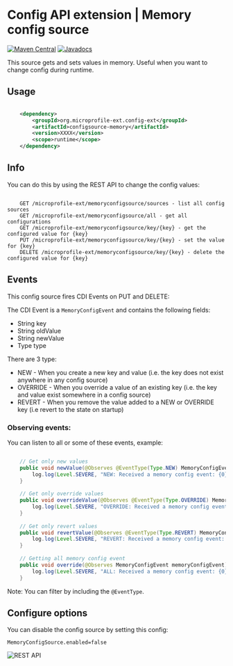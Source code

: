 # Config API extension | Memory config source

[![Maven Central](https://maven-badges.herokuapp.com/maven-central/org.microprofile-ext.config-ext/configsource-memory/badge.svg)](https://maven-badges.herokuapp.com/maven-central/org.microprofile-ext.config-ext/configsource-memory)
[![Javadocs](https://www.javadoc.io/badge/org.microprofile-ext.config-ext/configsource-memory.svg)](https://www.javadoc.io/doc/org.microprofile-ext.config-ext/configsource-memory)

This source gets and sets values in memory. Useful when you want to change config during runtime.

## Usage

```xml

    <dependency>
        <groupId>org.microprofile-ext.config-ext</groupId>
        <artifactId>configsource-memory</artifactId>
        <version>XXXX</version>
        <scope>runtime</scope>
    </dependency>

```

## Info

You can do this by using the REST API to change the config values:

```

    GET /microprofile-ext/memoryconfigsource/sources - list all config sources
    GET /microprofile-ext/memoryconfigsource/all - get all configurations
    GET /microprofile-ext/memoryconfigsource/key/{key} - get the configured value for {key}
    PUT /microprofile-ext/memoryconfigsource/key/{key} - set the value for {key}
    DELETE /microprofile-ext/memoryconfigsource/key/{key} - delete the configured value for {key}

```

## Events

This config source fires CDI Events on PUT and DELETE:

The CDI Event is a `MemoryConfigEvent` and contains the following fields: 

* String key
* String oldValue
* String newValue 
* Type type

There are 3 type: 

* NEW - When you create a new key and value (i.e. the key does not exist anywhere in any config source)
* OVERRIDE - When you override a value of an existing key (i.e. the key and value exist somewhere in a config source)
* REVERT - When you remove the value added to a NEW or OVERRIDE key (i.e revert to the state on startup)

### Observing events:

You can listen to all or some of these events, example:

```java

    // Get only new values
    public void newValue(@Observes @EventType(Type.NEW) MemoryConfigEvent memoryConfigEvent){
        log.log(Level.SEVERE, "NEW: Received a memory config event: {0}", memoryConfigEvent);
    }
    
    // Get only override values
    public void overrideValue(@Observes @EventType(Type.OVERRIDE) MemoryConfigEvent memoryConfigEvent){
        log.log(Level.SEVERE, "OVERRIDE: Received a memory config event: {0}", memoryConfigEvent);
    }
    
    // Get only revert values
    public void revertValue(@Observes @EventType(Type.REVERT) MemoryConfigEvent memoryConfigEvent){
        log.log(Level.SEVERE, "REVERT: Received a memory config event: {0}", memoryConfigEvent);
    }
    
    // Getting all memory config event
    public void override(@Observes MemoryConfigEvent memoryConfigEvent){
        log.log(Level.SEVERE, "ALL: Received a memory config event: {0}", memoryConfigEvent);
    }

```

Note: You can filter by including the `@EventType`.

## Configure options

You can disable the config source by setting this config:
    
    MemoryConfigSource.enabled=false

![REST API](https://github.com/microprofile-extensions/config-ext/raw/master/configsource-memory/screenshot.png)